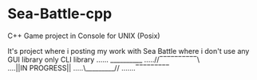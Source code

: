 # Sea-Battle-cpp
C++ Game project in Console for UNIX (Posix)

It's project where i posting my work with Sea Battle where i don't use any GUI library only CLI library
...... __________
.....//‾‾‾‾‾‾‾‾‾‾\\	 
....||IN PROGRESS||
.....\\_________//
.......‾‾‾‾‾‾‾‾‾